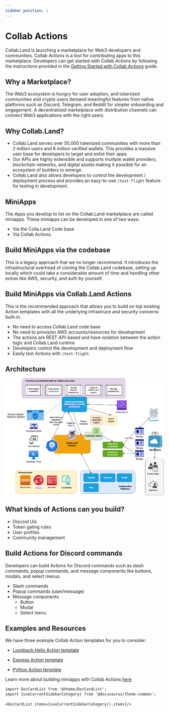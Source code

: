 ```yaml
---
sidebar_position: 1
---
```


# Collab Actions

Collab.Land is launching a marketplace for Web3 developers and communities. Collab Actions is a tool for contributing apps to this marketplace. Developers can get started with Collab Actions by following the instructions provided in the [Getting Started with Collab Actions](https://dev.collab.land/docs/upstream-integrations/collab-actions/getting-started-with-collab-actions) guide.

## Why a Marketplace?

The Web3 ecosystem is hungry for user adoption, and tokenized communities and crypto users demand meaningful features from native platforms such as Discord, Telegram, and Reddit for simpler onboarding and engagement. A decentralized marketplace with distribution channels can connect Web3 applications with the right users.

## Why Collab.Land?

- Collab.Land serves over 50,000 tokenized communities with more than 2 million users and 8 million verified wallets. This provides a massive user base for developers to target and enlist their apps.
- Our APIs are highly extensible and supports multiple wallet providers, blockchain networks, and digital assets making it possible for an ecosystem of builders to emerge.
- Collab.Land also allows developers to control the development / deployment process and provides an easy-to-use `/test-flight` feature for testing in development.

## MiniApps

The Apps you develop to list on the Collab.Land marketplace are called miniapps. These miniapps can be developed in one of two ways:

- Via the Colla.Land Code base
- Via Collab Actions.

## Build MiniApps via the codebase

This is a legacy approach that we no longer recommend. It introduces the infrastructural overhead of cloning the Collab.Land codebase, setting up locally which could take a considerable amount of time and handling other extras like AWS, security, and auth by yourself.

## Build MiniApps via Collab.Land Actions

This is the recommended approach that allows you to build on top existing Action templates with all the underlying infrastruce and security concerns built-in.

- No need to access Collab.Land code base
- No need to provision AWS accounts/resources for development
- The actions are REST API-based and have isolation between the action logic and Collab.Land runtime
- Developers control the development and deployment flow
- Easily test Actions with `/test-flight`.

## Architecture

![collabland-actions](../imgs/collabland-actions.png)

## What kinds of Actions can you build?

- Discord UIs
- Token gating rules
- User profiles
- Community management

## Build Actions for Discord commands

Developers can build Actions for Discord commands such as slash commands, popup commands, and message components like buttons, modals, and select menus.

- Slash commands
- Popup commands (user/message)
- Message components
  - Button
  - Modal
  - Select menu

## Examples and Resources

We have three example Collab Action templates for you to consider:

- [Loopback Hello Action template](https://github.com/abridged/collabland-hello-action)

- [Express Action template](https://github.com/abridged/collabland-action-express)
- [Python Action template](https://github.com/abridged/collabland-action-fastapi)

Learn more about building miniapps with Collab Actions [here](/docs/upstream-integrations/collab-actions/getting-started-with-collab-actions)

```mdx-code-block
import DocCardList from '@theme/DocCardList';
import {useCurrentSidebarCategory} from '@docusaurus/theme-common';

<DocCardList items={useCurrentSidebarCategory().items}/>
```
